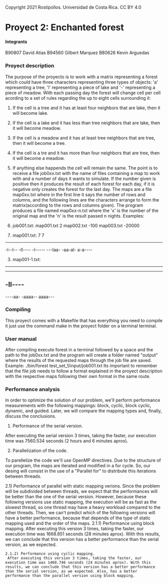 Copyright 2021 Rostipollos. Universidad de Costa Rica. CC BY 4.0
# Proyect 2: Enchanted forest

#### Integrants

B90807 David Atias
B94560 Gilbert Marquez
B80626 Kevin Arguedas

### Proyect description

The purpose of the proyecto is to work with a matrix representing a forest which could have three characters representing three types of objects: 'a' representing a tree, 'l' representing a piece of lake and '-' representing a piece of meadow. With each passing day the forest will change cell per cell acording to a set of rules regarding the up to eight cells surrounding it:
1. If the cell is a tree and it has at least four neighbors that are lake, then it will become lake.
2. If the cell is a lake and it has less than tree neighbors that are lake, then it will become meadow.
3. If the cell is a meadow and it has at least tree neighbors that are tree, then it will become a tree.
4. If the cell is a tre and it has more than four neighbors that are tree, then it will become a meadow.
5. If anything else happends the cell will remain the same.
The point is to receive a file job0xx.txt with the name of files containing a map to work with and a number of days it wants to simulate. If the number given is positive then it produces the result of each forest for each day, if it is negative only creates the forest for the last day. The maps are a file map0xx.txt where in the first line it says the number of rows and columns, and the following lines are the characters arrange to form the matrix(according to the rows and columns given). The program produces a file named map0xx-n.txt where the 'x' is the number of the original map and the 'n' is the result passed n nights.
	Examples:
1. job001.txt:
map001.txt 2
map002.txt -100
map003.txt -20000

2. map001.txt:
7 7
-------
-l--l--
-ll----
-l-----
---laa-
-aa-al-
a-a----

3. map001-1.txt:
-------
-------
-ll----
-------
----aa-
-aaaa--
aaaa---

### Compiling

This proyect comes with a Makefile that has everything you need to compile it just use the command make in the proyect folder on a terminal terminal.

### User manual

After compiling execute forest in a terminal followed by a space and the path to the job0xx.txt and the program will create a folder named "output" where the results of the requested maps through the job file are saved.
Example: ./bin/forest test_set_1/input/job001.txt
Its important to remember that the file job needs to follow a format explained in the proyect description with the respective maps following their own format in the same route.

### Performance analysis

In order to optimize the solution of our problem, we'll perform performance measurements with the following mappings: block, cyclic, block cyclic, dynamic, and guided. Later, we will compare the mapping types and, finally, discuss the conclusions.

1) Performance of the serial version.

 After executing the serial version 3 times, taking the faster, our execution time was 7560.534 seconds (2 hours and 6 minutes aprox).

2) Parallelization of the code.

 To parellelize the code we'll use OpenMP directives. Due to the structure of our program, the maps are iterated and modified in a for cycle. So, our desing will consist in the use of a "Parallel for" to distribute this iterations between threads.
 
  2.1) Performance of parallel with static mapping verions.
   Since the problem will be subdivided between threads, we expect that the performances will be better than the one of the serial version. However, because these following versions use static mapping, the execution will be as fast as the slowest thread, so one thread may have a heavy workload compared to the other threads. Then, we can't predict which of the following versions will have a better performance, because that depends of the type of static mapping used and the order of the maps.
    2.1.1) Performance using block mapping.
     After executing this version 3 times, taking the faster, our execution time was 1668.851 seconds (28 minutes aprox).
	 With this results, we can conclude that this version has a better performance than the serial version, as we expected.

    2.1.2) Performance using cyclic mapping.
     After executing this version 3 times, taking the faster, our execution time was 1460.746 seconds (24 minutes aprox). With this results, we can conclude that this version has a better performance than the serial version, as we expected. Also, has a better performance than the parallel version using block mapping.
